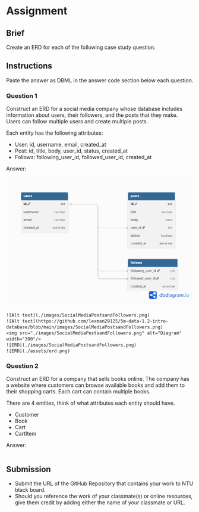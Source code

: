 # Assignment

## Brief

Create an ERD for each of the following case study question.

## Instructions

Paste the answer as DBML in the answer code section below each question.

### Question 1

Construct an ERD for a social media company whose database includes information about users, their followers, and the posts that they make. Users can follow multiple users and create multiple posts.

Each entity has the following attributes:

- User: id, username, email, created_at
- Post: id, title, body, user_id, status, created_at
- Follows: following_user_id, followed_user_id, created_at

Answer:

![Alt text](./images/SocialMediaPostsandFollowers.png)
```dbml
![Alt text](./images/SocialMediaPostsandFollowers.png)
![Alt text](https://github.com/lexman29125/5m-data-1.2-intro-database/blob/main/images/SocialMediaPostsandFollowers.png)
<img src="./images/SocialMediaPostsandFollowers.png" alt="Diagram" width="300"/>
![ERD](./images/SocialMediaPostsandFollowers.png)
![ERD](./assets/erd.png)
```

### Question 2

Construct an ERD for a company that sells books online. The company has a website where customers can browse available books and add them to their shopping carts. Each cart can contain multiple books.

There are 4 entities, think of what attributes each entity should have.

- Customer
- Book
- Cart
- CartItem

Answer:

```dbml

```

## Submission

- Submit the URL of the GitHub Repository that contains your work to NTU black board.
- Should you reference the work of your classmate(s) or online resources, give them credit by adding either the name of your classmate or URL.
